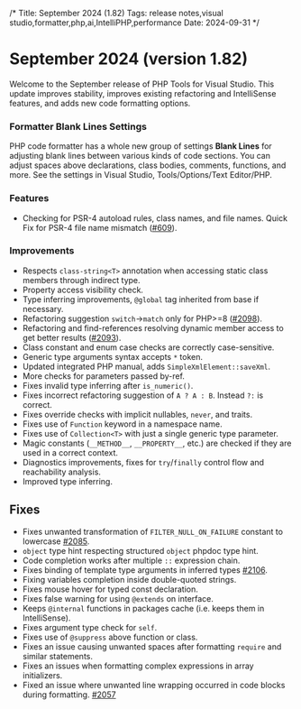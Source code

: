 /*
Title: September 2024 (1.82)
Tags: release notes,visual studio,formatter,php,ai,IntelliPHP,performance
Date: 2024-09-31
*/

# September 2024 (version 1.82)

Welcome to the September release of PHP Tools for Visual Studio. This update improves stability, improves existing refactoring and IntelliSense features, and adds new code formatting options.

### Formatter Blank Lines Settings

PHP code formatter has a whole new group of settings __Blank Lines__ for adjusting blank lines between various kinds of code sections. You can adjust spaces above declarations, class bodies, comments, functions, and more. See the settings in Visual Studio, Tools/Options/Text Editor/PHP.

### Features

- Checking for PSR-4 autoload rules, class names, and file names. Quick Fix for PSR-4 file name mismatch ([#609](https://github.com/DEVSENSE/phptools-docs/issues/609)).

### Improvements

- Respects `class-string<T>` annotation when accessing static class members through indirect type.
- Property access visibility check.
- Type inferring improvements, `@global` tag inherited from base if necessary.
- Refactoring suggestion `switch`->`match` only for PHP>=8 ([#2098](https://community.devsense.com/d/2098)).
- Refactoring and find-references resolving dynamic member access to get better results ([#2093](https://community.devsense.com/d/2093)).
- Class constant and enum case checks are correctly case-sensitive.
- Generic type arguments syntax accepts `*` token.
- Updated integrated PHP manual, adds `SimpleXmlElement::saveXml`.
- More checks for parameters passed by-ref.
- Fixes invalid type inferring after `is_numeric()`.
- Fixes incorrect refactoring suggestion of `A ? A : B`. Instead `?:` is correct.
- Fixes override checks with implicit nullables, `never`, and traits.
- Fixes use of `Function` keyword in a namespace name.
- Fixes use of `Collection<T>` with just a single generic type parameter.
- Magic constants (`__METHOD__`, `__PROPERTY__`, etc.) are checked if they are used in a correct context.
- Diagnostics improvements, fixes for `try`/`finally` control flow and reachability analysis.
- Improved type inferring.

## Fixes

- Fixes unwanted transformation of `FILTER_NULL_ON_FAILURE` constant to lowercase [#2085](https://community.devsense.com/d/2085-incorrect-auto-lowercasing-of-filter-null-on-failure-constant-in-php-code/8).
- `object` type hint respecting structured `object` phpdoc type hint.
- Code completion works after multiple `::` expression chain.
- Fixes binding of template type arguments in inferred types [#2106](https://community.devsense.com/d/2106-function-parameter-return-type).
- Fixing variables completion inside double-quoted strings.
- Fixes mouse hover for typed const declaration.
- Fixes false warning for using `@extends` on interface.
- Keeps `@internal` functions in packages cache (i.e. keeps them in IntelliSense).
- Fixes argument type check for `self`.
- Fixes use of `@suppress` above function or class.
- Fixes an issue causing unwanted spaces after formatting `require` and similar statements.
- Fixes an issues when formatting complex expressions in array initializers.
- Fixed an issue where unwanted line wrapping occurred in code blocks during formatting. [#2057](https://community.devsense.com/d/2057-formatting-sometimes-takes-2-passes/)
